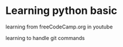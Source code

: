# Learning python basic

learning from freeCodeCamp.org in youtube

learning to handle git commands 
